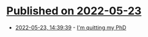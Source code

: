 # [Published on 2022-05-23](index.md)

* [2022-05-23, 14:39:39](https://news.ycombinator.com/item?id=31479615) - [I'm quitting my PhD](https://blog.derhagen.eu/2022/05/23/im-quitting-my-phd.html)
